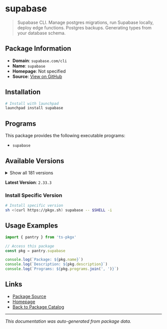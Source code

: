 # supabase

> Supabase CLI. Manage postgres migrations, run Supabase locally, deploy edge functions. Postgres backups. Generating types from your database schema.

## Package Information

- **Domain**: `supabase.com/cli`
- **Name**: `supabase`
- **Homepage**: Not specified
- **Source**: [View on GitHub](https://github.com/pkgxdev/pantry/tree/main/projects/supabase.com/cli/package.yml)

## Installation

```bash
# Install with launchpad
launchpad install supabase
```

## Programs

This package provides the following executable programs:

- `supabase`

## Available Versions

<details>
<summary>Show all 181 versions</summary>

- `2.33.3`, `2.31.8`, `2.31.7`, `2.31.4`, `2.30.4`
- `2.26.9`, `2.24.3`, `2.23.4`, `2.22.12`, `2.22.6`
- `2.22.4`, `2.20.12`, `2.20.5`, `2.20.3`, `2.19.7`
- `2.19.6`, `2.19.5`, `2.15.8`, `2.12.1`, `2.12.0`
- `2.9.6`, `2.6.8`, `2.2.1`, `2.1.1`, `2.0.0`
- `1.226.3`, `1.223.10`, `1.223.7`, `1.219.2`, `1.219.0`
- `1.215.0`, `1.207.9`, `1.207.8`, `1.204.3`, `1.203.0`
- `1.200.3`, `1.192.5`, `1.191.3`, `1.190.0`, `1.188.4`
- `1.187.10`, `1.187.8`, `1.187.3`, `1.183.5`, `1.178.2`
- `1.176.10`, `1.176.9`, `1.176.4`, `1.176.2`, `1.172.2`
- `1.169.8`, `1.169.6`, `1.167.4`, `1.165.0`, `1.164.1`
- `1.163.6`, `1.163.2`, `1.162.4`, `1.161.0`, `1.159.1`
- `1.157.2`, `1.157.1`, `1.153.4`, `1.153.1`, `1.151.1`
- `1.150.0`, `1.149.4`, `1.148.6`, `1.145.4`, `1.145.2`
- `1.142.2`, `1.142.1`, `1.138.1`, `1.138.0`, `1.137.3`
- `1.137.2`, `1.137.1`, `1.137.0`, `1.136.3`, `1.136.2`
- `1.136.1`, `1.136.0`, `1.135.0`, `1.134.8`, `1.134.6`
- `1.134.5`, `1.134.4`, `1.134.3`, `1.134.2`, `1.134.1`
- `1.134.0`, `1.133.3`, `1.133.2`, `1.133.1`, `1.133.0`
- `1.132.1`, `1.132.0`, `1.131.5`, `1.131.4`, `1.131.3`
- `1.131.2`, `1.131.1`, `1.131.0`, `1.130.0`, `1.129.3`
- `1.129.2`, `1.129.1`, `1.129.0`, `1.128.1`, `1.128.0`
- `1.127.4`, `1.127.3`, `1.127.2`, `1.127.1`, `1.127.0`
- `1.126.2`, `1.126.1`, `1.126.0`, `1.125.0`, `1.124.2`
- `1.124.1`, `1.124.0`, `1.123.6`, `1.123.5`, `1.123.4`
- `1.123.3`, `1.123.2`, `1.123.1`, `1.123.0`, `1.122.0`
- `1.121.1`, `1.121.0`, `1.120.0`, `1.119.1`, `1.119.0`
- `1.118.2`, `1.118.1`, `1.118.0`, `1.117.1`, `1.117.0`
- `1.116.1`, `1.116.0`, `1.115.5`, `1.115.4`, `1.115.3`
- `1.115.2`, `1.115.1`, `1.115.0`, `1.114.1`, `1.114.0`
- `1.113.3`, `1.113.2`, `1.113.1`, `1.113.0`, `1.112.2`
- `1.112.1`, `1.112.0`, `1.111.4`, `1.111.3`, `1.111.2`
- `1.111.1`, `1.111.0`, `1.110.3`, `1.110.2`, `1.110.1`
- `1.110.0`, `1.109.1`, `1.109.0`, `1.108.4`, `1.108.3`
- `1.108.2`, `1.108.1`, `1.108.0`, `1.107.1`, `1.107.0`
- `1.106.1`, `1.106.0`, `1.105.0`, `1.104.2`, `1.104.1`
- `1.104.0`

</details>

**Latest Version**: `2.33.3`

### Install Specific Version

```bash
# Install specific version
sh <(curl https://pkgx.sh) supabase -- $SHELL -i
```

## Usage Examples

```typescript
import { pantry } from 'ts-pkgx'

// Access this package
const pkg = pantry.supabase

console.log(`Package: ${pkg.name}`)
console.log(`Description: ${pkg.description}`)
console.log(`Programs: ${pkg.programs.join(', ')}`)
```

## Links

- [Package Source](https://github.com/pkgxdev/pantry/tree/main/projects/supabase.com/cli/package.yml)
- [Homepage](#)
- [Back to Package Catalog](../../../package-catalog.md)

---

*This documentation was auto-generated from package data.*
